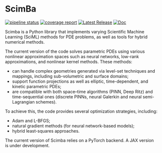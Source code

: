 # ScimBa

[![pipeline status](https://gitlab.com/scimba/scimba/badges/main/pipeline.svg)](https://gitlab.com/scimba/scimba/-/commits/main)
[![coverage report](https://gitlab.com/scimba/scimba/badges/main/coverage.svg)](https://scimba.gitlab.io/scimba/coverage)
[![Latest Release](https://gitlab.com/scimba/scimba/-/badges/release.svg)](https://gitlab.com/scimba/scimba/-/releases)
[![Doc](https://img.shields.io/badge/doc-sphinx-blue)](https://scimba.gitlab.io/scimba/)

Scimba is a Python library that implements varying Scientific Machine Learning (SciML)
methods for PDE problems, as well as tools for hybrid numerical methods.

The current version of the code solves parametric PDEs using various nonlinear
approximation spaces such as neural networks, low-rank approximations, and nonlinear
kernel methods.
These methods:

- can handle complex geometries generated via level-set techniques and mappings, including sub-volumetric and surface domains;
- support function projections as well as elliptic, time-dependent, and kinetic parametric PDEs;
- are compatible with both space–time algorithms (PINN, Deep Ritz) and time-sequential ones (discrete PINNs, neural Galerkin and neural semi-Lagrangian schemes).

To achieve this, the code provides several optimization strategies, including:

- Adam and L-BFGS;
- natural gradient methods (for neural network-based models);
- hybrid least-squares approaches.

The current version of Scimba relies on a PyTorch backend.
A JAX version is under development.
